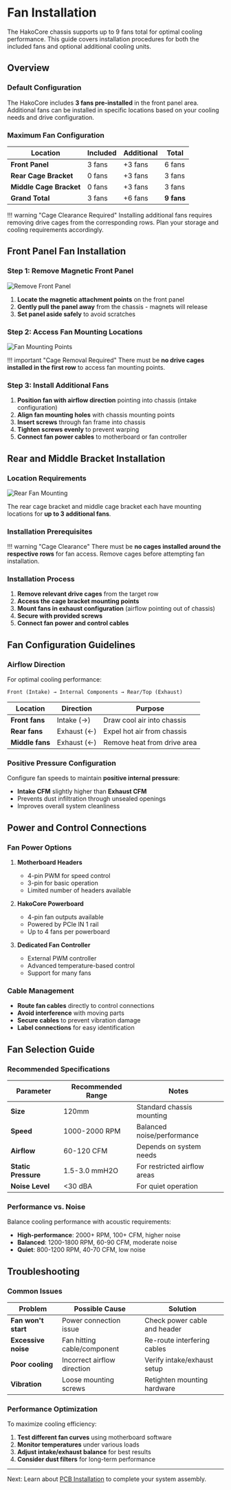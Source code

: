 # Fan Installation

The HakoCore chassis supports up to 9 fans total for optimal cooling performance. This guide covers installation procedures for both the included fans and optional additional cooling units.

## Overview

### Default Configuration

The HakoCore includes **3 fans pre-installed** in the front panel area. Additional fans can be installed in specific locations based on your cooling needs and drive configuration.

### Maximum Fan Configuration

| Location | Included | Additional | Total |
|----------|----------|------------|-------|
| **Front Panel** | 3 fans | +3 fans | 6 fans |
| **Rear Cage Bracket** | 0 fans | +3 fans | 3 fans |
| **Middle Cage Bracket** | 0 fans | +3 fans | 3 fans |
| **Grand Total** | 3 fans | +6 fans | **9 fans** |

!!! warning "Cage Clearance Required"
    Installing additional fans requires removing drive cages from the corresponding rows. Plan your storage and cooling requirements accordingly.

## Front Panel Fan Installation

### Step 1: Remove Magnetic Front Panel

![Remove Front Panel](../../assets/fan-install-step1.png)

1. **Locate the magnetic attachment points** on the front panel
2. **Gently pull the panel away** from the chassis - magnets will release
3. **Set panel aside safely** to avoid scratches

### Step 2: Access Fan Mounting Locations

![Fan Mounting Points](../../assets/fan-install-step2.png)

!!! important "Cage Removal Required"
    There must be **no drive cages installed in the first row** to access fan mounting points.

### Step 3: Install Additional Fans

1. **Position fan with airflow direction** pointing into chassis (intake configuration)
2. **Align fan mounting holes** with chassis mounting points
3. **Insert screws** through fan frame into chassis
4. **Tighten screws evenly** to prevent warping
5. **Connect fan power cables** to motherboard or fan controller

## Rear and Middle Bracket Installation

### Location Requirements

![Rear Fan Mounting](../../assets/fan-install-rear.png)

The rear cage bracket and middle cage bracket each have mounting locations for **up to 3 additional fans**.

### Installation Prerequisites

!!! warning "Cage Clearance"
    There must be **no cages installed around the respective rows** for fan access. Remove cages before attempting fan installation.

### Installation Process

1. **Remove relevant drive cages** from the target row
2. **Access the cage bracket mounting points**
3. **Mount fans in exhaust configuration** (airflow pointing out of chassis)  
4. **Secure with provided screws**
5. **Connect fan power and control cables**

## Fan Configuration Guidelines

### Airflow Direction

For optimal cooling performance:

```
Front (Intake) → Internal Components → Rear/Top (Exhaust)
```

| Location | Direction | Purpose |
|----------|-----------|---------|
| **Front fans** | Intake (→) | Draw cool air into chassis |
| **Rear fans** | Exhaust (←) | Expel hot air from chassis |
| **Middle fans** | Exhaust (←) | Remove heat from drive area |

### Positive Pressure Configuration

Configure fan speeds to maintain **positive internal pressure**:

- **Intake CFM** slightly higher than **Exhaust CFM**
- Prevents dust infiltration through unsealed openings
- Improves overall system cleanliness

## Power and Control Connections

### Fan Power Options

1. **Motherboard Headers**
   - 4-pin PWM for speed control
   - 3-pin for basic operation
   - Limited number of headers available

2. **HakoCore Powerboard**
   - 4-pin fan outputs available
   - Powered by PCIe IN 1 rail
   - Up to 4 fans per powerboard

3. **Dedicated Fan Controller**
   - External PWM controller
   - Advanced temperature-based control
   - Support for many fans

### Cable Management

- **Route fan cables** directly to control connections
- **Avoid interference** with moving parts
- **Secure cables** to prevent vibration damage
- **Label connections** for easy identification

## Fan Selection Guide

### Recommended Specifications

| Parameter | Recommended Range | Notes |
|-----------|------------------|-------|
| **Size** | 120mm | Standard chassis mounting |
| **Speed** | 1000-2000 RPM | Balanced noise/performance |
| **Airflow** | 60-120 CFM | Depends on system needs |
| **Static Pressure** | 1.5-3.0 mmH2O | For restricted airflow areas |
| **Noise Level** | <30 dBA | For quiet operation |

### Performance vs. Noise

Balance cooling performance with acoustic requirements:

- **High-performance**: 2000+ RPM, 100+ CFM, higher noise
- **Balanced**: 1200-1800 RPM, 60-90 CFM, moderate noise  
- **Quiet**: 800-1200 RPM, 40-70 CFM, low noise

## Troubleshooting

### Common Issues

| Problem | Possible Cause | Solution |
|---------|---------------|----------|
| **Fan won't start** | Power connection issue | Check power cable and header |
| **Excessive noise** | Fan hitting cable/component | Re-route interfering cables |
| **Poor cooling** | Incorrect airflow direction | Verify intake/exhaust setup |
| **Vibration** | Loose mounting screws | Retighten mounting hardware |

### Performance Optimization

To maximize cooling efficiency:

1. **Test different fan curves** using motherboard software
2. **Monitor temperatures** under various loads
3. **Adjust intake/exhaust balance** for best results
4. **Consider dust filters** for long-term performance

---

Next: Learn about [PCB Installation](../pcb-installation/) to complete your system assembly.